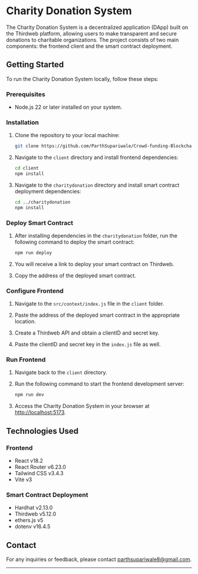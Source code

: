 # Charity Donation System

The Charity Donation System is a decentralized application (DApp) built on the Thirdweb platform, allowing users to make transparent and secure donations to charitable organizations. The project consists of two main components: the frontend client and the smart contract deployment.

## Getting Started

To run the Charity Donation System locally, follow these steps:

### Prerequisites

- Node.js 22 or later installed on your system.

### Installation

1. Clone the repository to your local machine:

   ```bash
   git clone https://github.com/ParthSupariwale/Crowd-funding-Blockchain.git
   ```

2. Navigate to the `client` directory and install frontend dependencies:

   ```bash
   cd client
   npm install
   ```

3. Navigate to the `charitydonation` directory and install smart contract deployment dependencies:

   ```bash
   cd ../charitydonation
   npm install
   ```

### Deploy Smart Contract

1. After installing dependencies in the `charitydonation` folder, run the following command to deploy the smart contract:

   ```bash
   npm run deploy
   ```

2. You will receive a link to deploy your smart contract on Thirdweb.

3. Copy the address of the deployed smart contract.

### Configure Frontend

1. Navigate to the `src/context/index.js` file in the `client` folder.

2. Paste the address of the deployed smart contract in the appropriate location.

3. Create a Thirdweb API and obtain a clientID and secret key.

4. Paste the clientID and secret key in the `index.js` file as well.

### Run Frontend

1. Navigate back to the `client` directory.

2. Run the following command to start the frontend development server:

   ```bash
   npm run dev
   ```

3. Access the Charity Donation System in your browser at [http://localhost:5173](http://localhost:5173).

## Technologies Used

### Frontend

- React v18.2
- React Router v6.23.0
- Tailwind CSS v3.4.3
- Vite v3

### Smart Contract Deployment

- Hardhat v2.13.0
- Thirdweb v5.12.0
- ethers.js v5
- dotenv v16.4.5

## Contact

For any inquiries or feedback, please contact [parthsupariwale8@gmail.com](mailto:parthsupariwale8@gmail.com).

---
